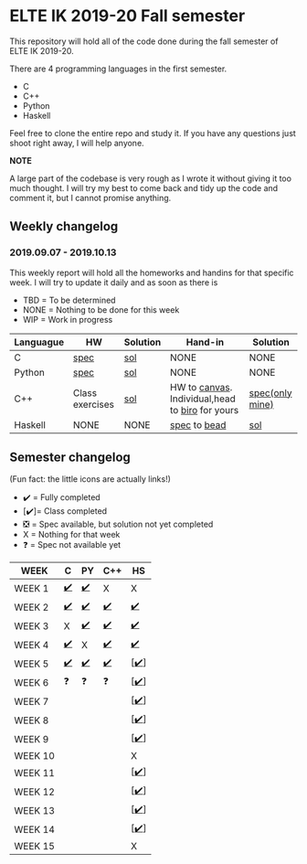# ELTE IK 2019-20 Fall semester

This repository will hold all of the code done during the fall semester of ELTE IK 2019-20.  

There are 4 programming languages in the first semester.
- C
- C++
- Python
- Haskell

Feel free to clone the entire repo and study it. If you have any questions just shoot right away, I will help anyone.

**NOTE**

A large part of the codebase is very rough as I wrote it without giving it too much thought. I will try my best to come back and 
tidy up the code and comment it, but I cannot promise anything.

## Weekly changelog
### 2019.09.07 - 2019.10.13

This weekly report will hold all the homeworks and handins for that specific week. I will try to update it daily and as soon as there is 

- TBD = To be determined
- NONE = Nothing to be done for this week
- WIP = Work in progress

|   Languague   | HW | Solution | Hand-in | Solution |
| ------------- | -- | -------- | ------- | -------- |
|       C       |[spec](https://docs.google.com/document/d/1d8VK4W2Aox8cW3edgUGTtkU9GuEkzYVuqI3p3xJSWLY/edit#)|[sol](https://github.com/Yazurai/ELTE-IK-19-20/blob/master/C/Week%205/class.c)|NONE|NONE|
|     Python    |[spec](https://docs.google.com/document/d/1d8VK4W2Aox8cW3edgUGTtkU9GuEkzYVuqI3p3xJSWLY/edit#)|[sol](https://github.com/Yazurai/ELTE-IK-19-20/tree/master/PY/Week%205)|NONE|NONE|
|      C++      |Class exercises|[sol](https://github.com/Yazurai/ELTE-IK-19-20/tree/master/C%2B%2B/WEEK%205)|HW to [canvas](https://canvas.elte.hu/). Individual,head to [biro](https://biro.inf.elte.hu) for yours|[spec(only mine)](https://github.com/Yazurai/ELTE-IK-19-20/blob/master/C%2B%2B/HANDIN%202/main.cpp)|
|    Haskell    |NONE|NONE|[spec](https://github.com/Yazurai/ELTE-IK-19-20/blob/master/HS/WEEK%205/hw.txt) to [bead](https://bead.inf.elte.hu/home)|[sol](https://github.com/Yazurai/ELTE-IK-19-20/blob/master/HS/WEEK%205/hw.hs)|

## Semester changelog

(Fun fact: the little icons are actually links!)
- ✔️  = Fully completed
- [✔️]= Class completed
- ❎  = Spec available, but solution not yet completed
- X  = Nothing for that week
- ❓  = Spec not available yet

| WEEK | C | PY | C++ | HS |
| ---- | - | -- | --- | -- |
| WEEK 1|[✔️](https://github.com/Yazurai/ELTE-IK-19-20/tree/master/C/Week%201)|[✔️](https://github.com/Yazurai/ELTE-IK-19-20/tree/master/PY/Week%201)|X|X|
| WEEK 2|[✔️](https://github.com/Yazurai/ELTE-IK-19-20/tree/master/C/Week%202)|[✔️](https://github.com/Yazurai/ELTE-IK-19-20/tree/master/PY/Week%202)|[✔️](https://github.com/Yazurai/ELTE-IK-19-20/tree/master/C%2B%2B/WEEK%202)|[✔️](https://github.com/Yazurai/ELTE-IK-19-20/tree/master/HS/WEEK%202)|
| WEEK 3|X|[✔️](https://github.com/Yazurai/ELTE-IK-19-20/tree/master/PY/Week%203)|[✔️](https://github.com/Yazurai/ELTE-IK-19-20/tree/master/C%2B%2B/WEEK%203)|[✔️](https://github.com/Yazurai/ELTE-IK-19-20/tree/master/HS/WEEK%203)|
| WEEK 4|[✔️](https://github.com/Yazurai/ELTE-IK-19-20/tree/master/C/Week%204)|X|[✔️](https://github.com/Yazurai/ELTE-IK-19-20/tree/master/C%2B%2B/WEEK%204)|[✔️](https://github.com/Yazurai/ELTE-IK-19-20/tree/master/HS/WEEK%204)|
| WEEK 5|[✔️](https://github.com/Yazurai/ELTE-IK-19-20/tree/master/C/Week%205)|[✔️](https://github.com/Yazurai/ELTE-IK-19-20/tree/master/PY/Week%205)|[✔️](https://github.com/Yazurai/ELTE-IK-19-20/tree/master/C%2B%2B/WEEK%205)|[[✔️](https://github.com/Yazurai/ELTE-IK-19-20/tree/master/HS/WEEK%205)]|
| WEEK 6|❓|❓|❓|[[✔️](https://github.com/Yazurai/ELTE-IK-19-20/tree/master/HS/WEEK%206)]|
| WEEK 7||||[[✔️](https://github.com/Yazurai/ELTE-IK-19-20/tree/master/HS/WEEK%207)]|
| WEEK 8||||[[✔️](https://github.com/Yazurai/ELTE-IK-19-20/tree/master/HS/WEEK%208)]|
| WEEK 9||||[[✔️](https://github.com/Yazurai/ELTE-IK-19-20/tree/master/HS/WEEK%209)]|
| WEEK 10||||X|
| WEEK 11||||[[✔️](https://github.com/Yazurai/ELTE-IK-19-20/tree/master/HS/WEEK%2011)]|
| WEEK 12||||[[✔️](https://github.com/Yazurai/ELTE-IK-19-20/tree/master/HS/WEEK%2012)]|
| WEEK 13||||[[✔️](https://github.com/Yazurai/ELTE-IK-19-20/tree/master/HS/WEEK%2013)]|
| WEEK 14||||[[✔️](https://github.com/Yazurai/ELTE-IK-19-20/tree/master/HS/WEEK%2014)]|
| WEEK 15||||X|

